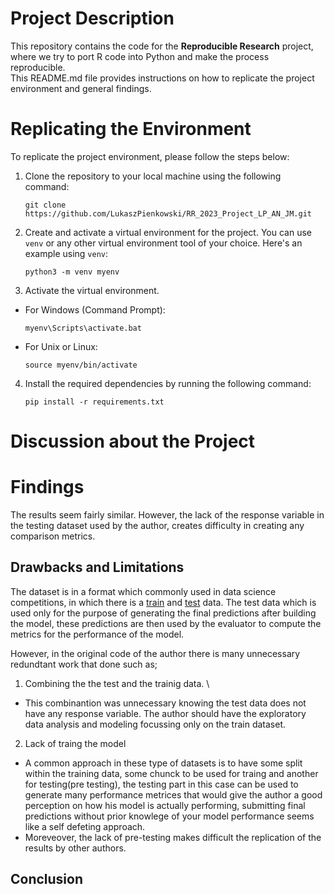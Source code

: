 # Project Description

This repository contains the code for the **Reproducible Research** project, where we try to port R code into Python and make the process reproducible.  
 This README.md file provides instructions on how to replicate the project environment and general findings.

# Replicating the Environment

To replicate the project environment, please follow the steps below:

1. Clone the repository to your local machine using the following command:

    ```
    git clone https://github.com/LukaszPienkowski/RR_2023_Project_LP_AN_JM.git
    ```

2. Create and activate a virtual environment for the project. You can use `venv` or any other virtual environment tool of your choice. Here's an example using `venv`:

    ```
    python3 -m venv myenv
    ```

3. Activate the virtual environment.

- For Windows (Command Prompt):
  ```
  myenv\Scripts\activate.bat
  ```

- For Unix or Linux:
  ```
  source myenv/bin/activate
  ```

4. Install the required dependencies by running the following command:

    ```
    pip install -r requirements.txt
    ```
# Discussion about the Project

# Findings
The results seem fairly similar. However, the lack of the response variable in the testing dataset used by the author, creates difficulty in creating any comparison metrics.

## Drawbacks and Limitations

The dataset is in a format which commonly used in data science competitions, in which there is a [train](input/train.csv) and [test](input/test.csv) data. The test data which is used only for the purpose of generating the final predictions after building the model, these predictions are then used by the evaluator to compute the metrics for the performance of the model.

However, in the original code of the author there is many unnecessary redundtant work that done such as;

1. Combining the the test and the trainig data. \
- This combinantion was unnecessary knowing the test data does not have any response variable. The author should have the exploratory data analysis and modeling focussing only on the train dataset.
2. Lack of traing the model
- A common approach in these type of datasets is to have some split within the training data, some chunck to be used for traing and another for testing(pre testing), the testing part in this case can be used to generate many performance metrices that would give the author a good perception on how his model is actually performing, submitting final predictions without prior knowlege of your model performance seems like a self defeting approach.
- Moreveover, the lack of pre-testing makes difficult the replication of the results by other authors.

## Conclusion
